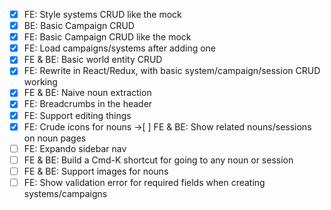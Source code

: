 - [x] FE: Style systems CRUD like the mock
- [x] BE: Basic Campaign CRUD
- [x] FE: Basic Campaign CRUD like the mock
- [x] FE: Load campaigns/systems after adding one
- [x] FE & BE: Basic world entity CRUD
- [x] FE: Rewrite in React/Redux, with basic system/campaign/session CRUD working
- [x] FE & BE: Naive noun extraction
- [x] FE: Breadcrumbs in the header
- [x] FE: Support editing things
- [x] FE: Crude icons for nouns
->[ ] FE & BE: Show related nouns/sessions on noun pages
- [ ] FE: Expando sidebar nav
- [ ] FE & BE: Build a Cmd-K shortcut for going to any noun or session
- [ ] FE & BE: Support images for nouns
- [ ] FE: Show validation error for required fields when creating systems/campaigns
